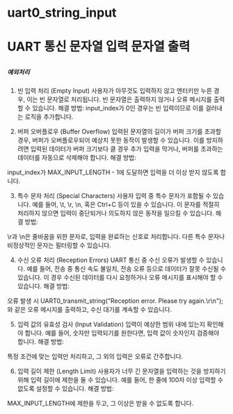 # uart0_string_input
# UART 통신 문자열 입력 문자열 출력
##
###
####
##### 예외처리
1. 빈 입력 처리 (Empty Input)
사용자가 아무것도 입력하지 않고 엔터키만 누른 경우, 이는 빈 문자열로 처리됩니다.
빈 문자열은 출력하지 않거나 오류 메시지를 출력할 수 있습니다.
해결 방법:
input_index가 0인 경우는 빈 입력이므로 이를 걸러내는 로직을 추가합니다.

2. 버퍼 오버플로우 (Buffer Overflow)
입력된 문자열의 길이가 버퍼 크기를 초과할 경우, 버퍼가 오버플로우되어 예상치 못한 동작이 발생할 수 있습니다.
이를 방지하려면 입력된 데이터가 버퍼 크기보다 클 경우 추가 입력을 막거나, 버퍼를 초과하는 데이터를 자동으로 삭제해야 합니다.
해결 방법:

input_index가 MAX_INPUT_LENGTH - 1에 도달하면 입력을 더 이상 받지 않도록 합니다.

3. 특수 문자 처리 (Special Characters)
사용자 입력 중 특수 문자가 포함될 수 있습니다. 예를 들어, \t, \r, \n, 혹은 Ctrl+C 등이 있을 수 있습니다.
이 문자를 적절히 처리하지 않으면 입력이 중단되거나 의도하지 않은 동작을 일으킬 수 있습니다.
해결 방법:

\r과 \n은 줄바꿈을 위한 문자로, 입력을 완료하는 신호로 처리합니다.
다른 특수 문자나 비정상적인 문자는 필터링할 수 있습니다.

4. 수신 오류 처리 (Reception Errors)
UART 통신 중 수신 오류가 발생할 수 있습니다. 예를 들어, 전송 중 통신 속도 불일치, 전송 오류 등으로 데이터가 잘못 수신될 수 있습니다.
이 경우 수신된 데이터를 다시 요청하거나 오류 메시지를 표시해야 할 수 있습니다.
해결 방법:

오류 발생 시 UART0_transmit_string("Reception error. Please try again.\r\n");와 같은 오류 메시지를 출력하고, 수신 대기를 계속할 수 있습니다.

5. 입력 값의 유효성 검사 (Input Validation)
입력이 예상한 범위 내에 있는지 확인해야 합니다. 예를 들어, 숫자만 입력되기를 원한다면, 입력 값이 숫자인지 검증해야 합니다.
해결 방법:

특정 조건에 맞는 입력만 처리하고, 그 외의 입력은 오류로 간주합니다.

6. 입력 길이 제한 (Length Limit)
사용자가 너무 긴 문자열을 입력하는 것을 방지하기 위해 입력 길이에 제한을 둘 수 있습니다.
예를 들어, 한 줄에 100자 이상 입력할 수 없도록 설정할 수 있습니다.
해결 방법:

MAX_INPUT_LENGTH에 제한을 두고, 그 이상은 받을 수 없도록 합니다.
